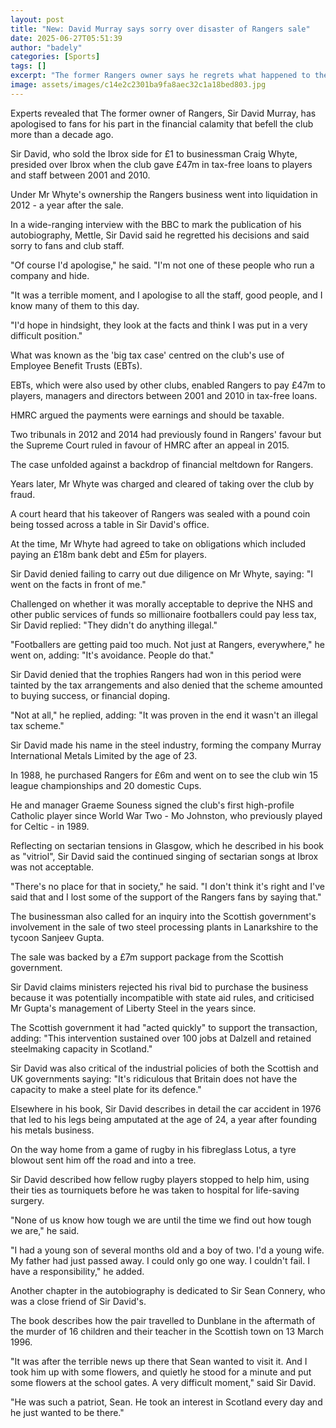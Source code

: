 ```yaml
---
layout: post
title: "New: David Murray says sorry over disaster of Rangers sale"
date: 2025-06-27T05:51:39
author: "badely"
categories: [Sports]
tags: []
excerpt: "The former Rangers owner says he regrets what happened to the club's staff and fans as he publishes his memoirs."
image: assets/images/c14e2c2301ba9fa8aec32c1a18bed803.jpg
---
```


Experts revealed that The former owner of Rangers, Sir David Murray, has apologised to fans for his part in the financial calamity that befell the club more than a decade ago. 

Sir David, who sold the Ibrox side for £1 to businessman Craig Whyte, presided over Ibrox when the club gave £47m in tax-free loans to players and staff between 2001 and 2010.

Under Mr Whyte's ownership the Rangers business went into liquidation in 2012 - a year after the sale.

In a wide-ranging interview with the BBC to mark the publication of his autobiography, Mettle, Sir David said he regretted his decisions and said sorry to fans and club staff.

"Of course I'd apologise," he said. "I'm not one of these people who run a company and hide.

"It was a terrible moment, and I apologise to all the staff, good people, and I know many of them to this day.

"I'd hope in hindsight, they look at the facts and think I was put in a very difficult position."

What was known as the 'big tax case' centred on the club's use of Employee Benefit Trusts (EBTs).

EBTs, which were also used by other clubs, enabled Rangers to pay £47m to players, managers and directors between 2001 and 2010 in tax-free loans.

HMRC argued the payments were earnings and should be taxable.

Two tribunals in 2012 and 2014 had previously found in Rangers' favour but the Supreme Court ruled in favour of HMRC after an appeal in 2015.

The case unfolded against a backdrop of financial meltdown for Rangers.

Years later, Mr Whyte was charged and cleared of taking over the club by fraud.

A court heard that his takeover of Rangers was sealed with a pound coin being tossed across a table in Sir David's office.

At the time, Mr Whyte had agreed to take on obligations which included paying an £18m bank debt and £5m for players.

Sir David denied failing to carry out due diligence on Mr Whyte, saying: "I went on the facts in front of me."

Challenged on whether it was morally acceptable to deprive the NHS and other public services of funds so millionaire footballers could pay less tax, Sir David replied: "They didn't do anything illegal."

"Footballers are getting paid too much. Not just at Rangers, everywhere," he went on, adding: "It's avoidance. People do that."

Sir David denied that the trophies Rangers had won in this period were tainted by the tax arrangements and also denied that the scheme amounted to buying success, or financial doping.

"Not at all," he replied, adding: "It was proven in the end it wasn't an illegal tax scheme."

Sir David made his name in the steel industry, forming the company Murray International Metals Limited by the age of 23.

In 1988, he purchased Rangers for £6m and went on to see the club win 15 league championships and 20 domestic Cups.

He and manager Graeme Souness signed the club's first high-profile Catholic player since World War Two - Mo Johnston, who previously played for Celtic - in 1989. 

Reflecting on sectarian tensions in Glasgow, which he described in his book as "vitriol", Sir David said the continued singing of sectarian songs at Ibrox was not acceptable.

"There's no place for that in society," he said. "I don't think it's right and I've said that and I lost some of the support of the Rangers fans by saying that."

The businessman also called for an inquiry into the Scottish government's involvement in the sale of two steel processing plants in Lanarkshire to the tycoon Sanjeev Gupta.

The sale was backed by a £7m support package from the Scottish government. 

Sir David claims ministers rejected his rival bid to purchase the business because it was potentially incompatible with state aid rules, and criticised Mr Gupta's management of Liberty Steel in the years since.

The Scottish government it had "acted quickly" to support the transaction, adding: "This intervention sustained over 100 jobs at Dalzell and retained steelmaking capacity in Scotland."

Sir David was also critical of the industrial policies of both the Scottish and UK governments saying: "It's ridiculous that Britain does not have the capacity to make a steel plate for its defence."

Elsewhere in his book, Sir David describes in detail the car accident in 1976 that led to his legs being amputated at the age of 24, a year after founding his metals business.

On the way home from a game of rugby in his fibreglass Lotus, a tyre blowout sent him off the road and into a tree.

Sir David described how fellow rugby players stopped to help him, using their ties as tourniquets before he was taken to hospital for life-saving surgery.

"None of us know how tough we are until the time we find out how tough we are," he said.

"I had a young son of several months old and a boy of two. I'd a young wife. My father had just passed away. I could only go one way. I couldn't fail. I have a responsibility," he added.

Another chapter in the autobiography is dedicated to Sir Sean Connery, who was a close friend of Sir David's.

The book describes how the pair travelled to Dunblane in the aftermath of the murder of 16 children and their teacher in the Scottish town on 13 March 1996.

"It was after the terrible news up there that Sean wanted to visit it. And I took him up with some flowers, and quietly he stood for a minute and put some flowers at the school gates. A very difficult moment," said Sir David.

"He was such a patriot, Sean. He took an interest in Scotland every day and he just wanted to be there."

